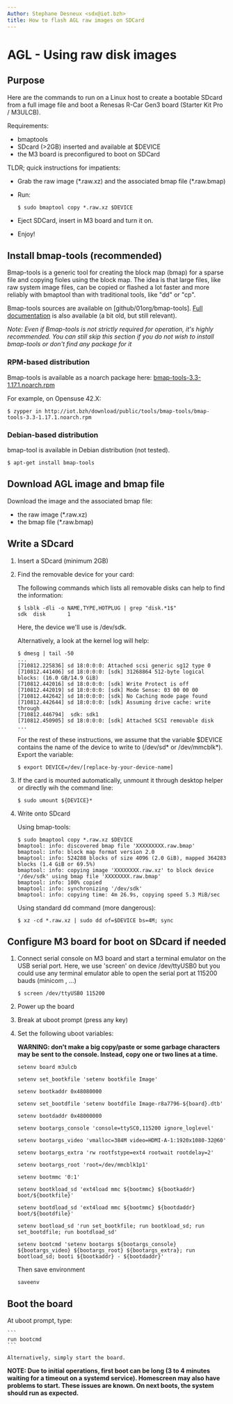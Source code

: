```yaml
---
Author: Stephane Desneux <sdx@iot.bzh>
title: How to flash AGL raw images on SDCard
---
```

# AGL - Using raw disk images

## Purpose

Here are the commands to run on a Linux host to create a bootable SDcard from a full image file and boot a Renesas R-Car Gen3 board (Starter Kit Pro / M3ULCB).

Requirements:

* bmaptools
* SDcard (>2GB) inserted and available at $DEVICE
* the M3 board is preconfigured to boot on SDCard

TLDR; quick instructions for impatients:

* Grab the raw image (\*.raw.xz) and the associated bmap file (\*.raw.bmap)
* Run:

    ```
    $ sudo bmaptool copy *.raw.xz $DEVICE
    ```

* Eject SDCard, insert in M3 board and turn it on.
* Enjoy!

## Install bmap-tools (recommended)

Bmap-tools is a generic tool for creating the block map (bmap) for a sparse file and copying fioles using the block map. The idea is that large files, like raw system image files, can be copied or flashed a lot faster and more reliably with bmaptool than with traditional tools, like "dd" or "cp".

Bmap-tools sources are available on [github/01org/bmap-tools].
[Full documentation](https://source.tizen.org/documentation/reference/bmaptool) is also available (a bit old, but still relevant).

*Note: Even if Bmap-tools is not strictly required for operation, it's highly recommended. You can still skip this section if you do not wish to install bmap-tools or don't find any package for it*

### RPM-based distribution

Bmap-tools is available as a noarch package here: [bmap-tools-3.3-1.17.1.noarch.rpm](http://iot.bzh/download/public/tools/bmap-tools/bmap-tools-3.3-1.17.1.noarch.rpm)

For example, on Opensuse 42.X:

```
$ zypper in http://iot.bzh/download/public/tools/bmap-tools/bmap-tools-3.3-1.17.1.noarch.rpm
```

### Debian-based distribution

bmap-tool is available in Debian distribution (not tested).

```
$ apt-get install bmap-tools
```

## Download AGL image and bmap file

Download the image and the associated bmap file:

* the raw image (*.raw.xz)
* the bmap file (*.raw.bmap)

## Write a SDcard

1. Insert a SDcard (minimum 2GB)

2. Find the removable device for your card:

    The following commands which lists all removable disks can help to find the information:

    ```
    $ lsblk -dli -o NAME,TYPE,HOTPLUG | grep "disk.*1$"
    sdk  disk       1
    ```

    Here, the device we'll use is /dev/sdk.

    Alternatively, a look at the kernel log will help:

    ```
    $ dmesg | tail -50
    ...
    [710812.225836] sd 18:0:0:0: Attached scsi generic sg12 type 0
    [710812.441406] sd 18:0:0:0: [sdk] 31268864 512-byte logical blocks: (16.0 GB/14.9 GiB)
    [710812.442016] sd 18:0:0:0: [sdk] Write Protect is off
    [710812.442019] sd 18:0:0:0: [sdk] Mode Sense: 03 00 00 00
    [710812.442642] sd 18:0:0:0: [sdk] No Caching mode page found
    [710812.442644] sd 18:0:0:0: [sdk] Assuming drive cache: write through
    [710812.446794]  sdk: sdk1
    [710812.450905] sd 18:0:0:0: [sdk] Attached SCSI removable disk
    ...
    ```

    For the rest of these instructions, we assume that the variable $DEVICE contains the name of the device to write to (/dev/sd* or /dev/mmcblk*). Export the variable:

    ```
    $ export DEVICE=/dev/[replace-by-your-device-name]
    ```

3. If the card is mounted automatically, unmount it through desktop helper or directly wih the command line:

    ```
    $ sudo umount ${DEVICE}*
    ```

4. Write onto SDcard

    Using bmap-tools:

    ```
    $ sudo bmaptool copy *.raw.xz $DEVICE
    bmaptool: info: discovered bmap file 'XXXXXXXXX.raw.bmap'
    bmaptool: info: block map format version 2.0
    bmaptool: info: 524288 blocks of size 4096 (2.0 GiB), mapped 364283 blocks (1.4 GiB or 69.5%)
    bmaptool: info: copying image 'XXXXXXXX.raw.xz' to block device '/dev/sdk' using bmap file 'XXXXXXXX.raw.bmap'
    bmaptool: info: 100% copied
    bmaptool: info: synchronizing '/dev/sdk'
    bmaptool: info: copying time: 4m 26.9s, copying speed 5.3 MiB/sec
    ```

    Using standard dd command (more dangerous):

    ```
    $ xz -cd *.raw.xz | sudo dd of=$DEVICE bs=4M; sync
    ```

## Configure M3 board for boot on SDcard if needed

1. Connect serial console on M3 board and start a terminal emulator on the USB serial port. 
    Here, we use 'screen' on device /dev/ttyUSB0 but you could use any terminal emulator able to open the serial port at 115200 bauds (minicom , ...) 

    ```
    $ screen /dev/ttyUSB0 115200
    ```

2. Power up the board

3. Break at uboot prompt (press any key)

4. Set the following uboot variables:

    **WARNING: don't make a big copy/paste or some garbage characters may be sent to the  console. Instead, copy one or two lines at a time.**

    ```
    setenv board m3ulcb

    setenv set_bootkfile 'setenv bootkfile Image'

    setenv bootkaddr 0x48080000

    setenv set_bootdfile 'setenv bootdfile Image-r8a7796-${board}.dtb'

    setenv bootdaddr 0x48000000

    setenv bootargs_console 'console=ttySC0,115200 ignore_loglevel'

    setenv bootargs_video 'vmalloc=384M video=HDMI-A-1:1920x1080-32@60'

    setenv bootargs_extra 'rw rootfstype=ext4 rootwait rootdelay=2'

    setenv bootargs_root 'root=/dev/mmcblk1p1'

    setenv bootmmc '0:1'

    setenv bootkload_sd 'ext4load mmc ${bootmmc} ${bootkaddr} boot/${bootkfile}'

    setenv bootdload_sd 'ext4load mmc ${bootmmc} ${bootdaddr} boot/${bootdfile}'
    
    setenv bootload_sd 'run set_bootkfile; run bootkload_sd; run set_bootdfile; run bootdload_sd'

    setenv bootcmd 'setenv bootargs ${bootargs_console} ${bootargs_video} ${bootargs_root} ${bootargs_extra}; run bootload_sd; booti ${bootkaddr} - ${bootdaddr}'
    ```

    Then save environment

    ```
    saveenv
    ```

## Boot the board

At uboot prompt, type:

    ```
    run bootcmd
    ```

    Alternatively, simply start the board.

**NOTE: Due to initial operations, first boot can be long (3 to 4 minutes waiting for a timeout on a systemd service). Homescreen may also have problems to start. These issues are known. On next boots, the system should run as expected.**


